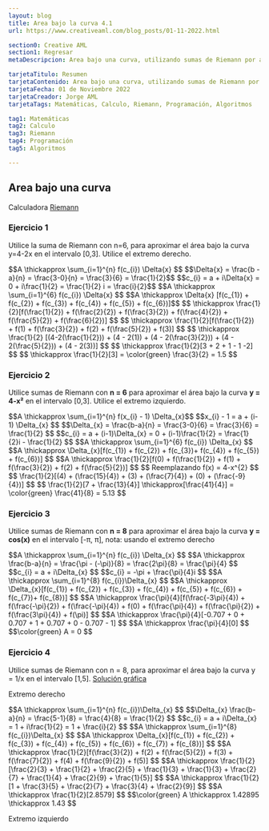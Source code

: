 ```yaml
---
layout: blog
title: Area bajo la curva 4.1
url: https://www.creativeaml.com/blog_posts/01-11-2022.html

section0: Creative AML
section1: Regresar
metaDescripcion: Area bajo una curva, utilizando sumas de Riemann por aproximación y usando límites para calculo exacto.

tarjetaTitulo: Resumen
tarjetaContenido: Area bajo una curva, utilizando sumas de Riemann por aproximación y usando límites para calculo exacto.
tarjetaFecha: 01 de Noviembre 2022
tarjetaCreador: Jorge AML
tarjetaTags: Matemáticas, Calculo, Riemann, Programación, Algoritmos 

tag1: Matemáticas
tag2: Calculo
tag3: Riemann
tag4: Programación
tag5: Algoritmos

---
```

<h2>Area bajo una curva</h2>
<p>Calculadora <a href="https://idealcalculator.com/riemann-sum-calculator-with-steps/">Riemann</a></p>
<!--<p>Ejercicios resueltos basados en la sección 4.1 de Matemática Básica 2 del curso del ingeniero: Miguel Angel Castillo.</p>-->
<section id="mathjax">
<h3>Ejercicio 1</h3>
<p>Utilice la suma de Riemann con n=6, para aproximar el área bajo la curva y=4-2x en el intervalo [0,3]. Utilice el extremo derecho.</p>
<div class="latex">
$$A \thickapprox \sum_{i=1}^{n} f(c_{i}) \Delta{x} $$
$$\Delta{x} = \frac{b - a}{n} = \frac{3-0}{n} = \frac{3}{6} = \frac{1}{2}$$
$$c_{i} = a + i\Delta{x} = 0 + i\frac{1}{2} = \frac{1}{2} i = \frac{i}{2}$$
$$A \thickapprox \sum_{i=1}^{6} f(c_{i}) \Delta{x}  $$
$$A \thickapprox \Delta{x} [f(c_{1}) + f(c_{2}) + f(c_{3}) + f(c_{4}) + f(c_{5}) + f(c_{6})]$$
$$ \thickapprox \frac{1}{2}[f(\frac{1}{2}) + f(\frac{2}{2}) + f(\frac{3}{2}) + f(\frac{4}{2}) + f(\frac{5}{2}) + f(\frac{6}{2})] $$
$$ \thickapprox \frac{1}{2}[f(\frac{1}{2}) + f(1) + f(\frac{3}{2}) + f(2) + f(\frac{5}{2}) + f(3)]  $$
$$ \thickapprox \frac{1}{2} [(4-2(\frac{1}{2})) + (4 - 2(1)) + (4 - 2(\frac{3}{2})) + (4 - 2(\frac{5}{2})) + (4 - 2(3))] $$
$$ \thickapprox \frac{1}{2}[3 + 2 + 1 - 1 -2] $$
$$ \thickapprox \frac{1}{2}[3] = \color{green} \frac{3}{2} = 1.5 $$
</div>
<h3>Ejercicio 2</h3>
<p>Utilice sumas de Riemann con <b>n = 6</b> para aproximar el área bajo la curva <b>y = 4-x&sup2;</b> en el intervalo [0,3]. Utilice el extremo izquierdo.</p>
<div class="latex">
$$A \thickapprox \sum_{i=1}^{n} f(x_{i} - 1) \Delta_{x}$$
$$x_{i} - 1 = a + (i-1) \Delta_{x} $$
$$\Delta_{x} = \frac{b-a}{n} = \frac{3-0}{6} = \frac{3}{6} = \frac{1}{2} $$
$$c_{i} = a + (i-1)\Delta_{x} = 0 + (i-1)\frac{1}{2} = \frac{1}{2}i - \frac{1}{2} $$
$$A \thickapprox \sum_{i=1}^{6} f(c_{i}) \Delta_{x} $$
$$A \thickapprox \Delta_{x}[f(c_{1}) + f(c_{2}) + f(c_{3})+ f(c_{4}) + f(c_{5}) + f(c_{6})] $$
$$A \thickapprox \frac{1}{2}[f(0) + f(\frac{1}{2}) + f(1) + f(\frac{3}{2}) + f(2) + f(\frac{5}{2})] $$
$$ Reemplazando f(x) = 4-x^{2} $$
$$ \frac{1}{2}[(4) + (\frac{15}{4}) + (3) + (\frac{7}{4}) + (0) + (\frac{-9}{4})] $$
$$ \frac{1}{2}[7 + \frac{13}{4}] \thickapprox[\frac{41}{4}] = \color{green} \frac{41}{8} = 5.13 $$
</div>
<h3>Ejercicio 3</h3>
<p>Utilice sumas de Riemann  con <b>n = 8</b> para aproximar el área bajo la curva <b>y = cos(x)</b> en el intervalo [-&pi;, &pi;], nota: usando el extremo derecho</p>
<div class="latex">
$$A \thickapprox \sum_{i=1}^{n} f(c_{i}) \Delta_{x} $$
$$A \thickapprox \frac{b-a}{n} = \frac{\pi - (-\pi)}{8} = \frac{2\pi}{8} = \frac{\pi}{4} $$
$$c_{i} = a + i\Delta_{x} $$
$$c_{i} = -\pi + \frac{\pi}{4}i $$
$$A \thickapprox \sum_{i=1}^{8} f(c_{i})\Delta_{x} $$
$$A \thickapprox \Delta_{x}[f(c_{1}) + f(c_{2}) + f(c_{3}) + f(c_{4}) + f(c_{5}) + f(c_{6}) + f(c_{7})+ f(c_{8})] $$
$$A \thickapprox \frac{\pi}{4}[f(\frac{-3\pi}{4}) + f(\frac{-\pi}{2}) + f(\frac{-\pi}{4}) + f(0) + f(\frac{\pi}{4}) + f(\frac{\pi}{2}) + f(\frac{3\pi}{4}) + f(\pi)]  $$
$$A \thickapprox \frac{\pi}{4}[-0.707 + 0 + 0.707 + 1 + 0.707 + 0 - 0.707 - 1]  $$
$$A \thickapprox \frac{\pi}{4}[0] $$
$$\color{green} A = 0 $$
</div>
<h3>Ejercicio 4</h3>
<p>Utilice sumas de Riemann con n = 8, para aproximar el área bajo la curva y = 1/x en el intervalo [1,5]. <a href="https://www.geogebra.org/m/qfwgdqhv">Solución gráfica</a></p>
<div class="latex">
<p>Extremo derecho</p>
$$A \thickapprox \sum_{i=1}^{n} f(c_{i})\Delta_{x} $$
$$\Delta_{x} \frac{b-a}{n} = \frac{5-1}{8} = \frac{4}{8} = \frac{1}{2} $$
$$c_{i} = a + i\Delta_{x} = 1 + i\frac{1}{2} = 1 + \frac{i}{2}  $$
$$A \thickapprox \sum_{i=1}^{8} f(c_{i})\Delta_{x} $$
$$A \thickapprox \Delta_{x}[f(c_{1}) + f(c_{2}) + f(c_{3}) + f(c_{4}) + f(c_{5}) + f(c_{6}) + f(c_{7}) + f(c_{8})] $$
$$A \thickapprox \frac{1}{2}[f(\frac{3}{2}) + f(2) + f(\frac{5}{2}) + f(3) + f(\frac{7}{2}) + f(4) + f(\frac{9}{2}) + f(5)] $$
$$A \thickapprox \frac{1}{2}[\frac{2}{3} + \frac{1}{2} + \frac{2}{5} + \frac{1}{3} + \frac{1}{3} + \frac{2}{7} + \frac{1}{4} + \frac{2}{9} + \frac{1}{5}] $$
$$A \thickapprox \frac{1}{2}[1 + \frac{3}{5} + \frac{2}{7} + \frac{3}{4} + \frac{2}{9}] $$
$$A \thickapprox \frac{1}{2}[2.8579] $$
$$\color{green} A \thickapprox 1.42895 \thickapprox 1.43 $$
<p>Extremo izquierdo</p>
</div>
</section>